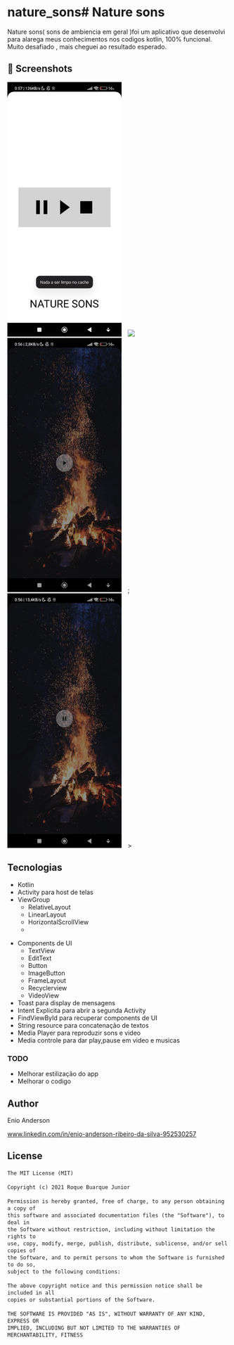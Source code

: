 # nature_sons# Nature sons
Nature sons( sons de ambiencia em geral )foi um aplicativo que desenvolvi para alarega meus conhecimentos nos codigos kotlin, 100% funcional. Muito desafiado , mais cheguei ao resultado esperado.



## :camera_flash: Screenshots
<!-- You can add ore screenshots here if you like -->
<img src="/app/result/img1.png" width="260">&emsp;<img src="/app/result/img2.png" width="260">&emsp;<img src="/app/result/img3.png" width="260">&emsp;;<img src="/app/result/img4.png" width="260">&emsp;>

## Tecnologias
* Kotlin
* Activity para host de telas
* ViewGroup
    * RelativeLayout
    * LinearLayout
    * HorizontalScrollView
    * 
- Components de UI
    - TextView
    - EditText
    - Button
    - ImageButton
    - FrameLayout
    - Recyclerview
    - VideoView
- Toast para display de mensagens
- Intent Explicita para abrir a segunda Activity
- FindViewById para recuperar components de UI
- String resource para concatenação de textos
- Media Player para reproduzir sons e video
- Media controle para dar play,pause em video e musicas


### TODO
- Melhorar estilização do app
- Melhorar o codigo 

## Author
Enio Anderson

www.linkedin.com/in/enio-anderson-ribeiro-da-silva-952530257
## License
```
The MIT License (MIT)

Copyright (c) 2021 Roque Buarque Junior

Permission is hereby granted, free of charge, to any person obtaining a copy of
this software and associated documentation files (the "Software"), to deal in
the Software without restriction, including without limitation the rights to
use, copy, modify, merge, publish, distribute, sublicense, and/or sell copies of
the Software, and to permit persons to whom the Software is furnished to do so,
subject to the following conditions:

The above copyright notice and this permission notice shall be included in all
copies or substantial portions of the Software.

THE SOFTWARE IS PROVIDED "AS IS", WITHOUT WARRANTY OF ANY KIND, EXPRESS OR
IMPLIED, INCLUDING BUT NOT LIMITED TO THE WARRANTIES OF MERCHANTABILITY, FITNESS
